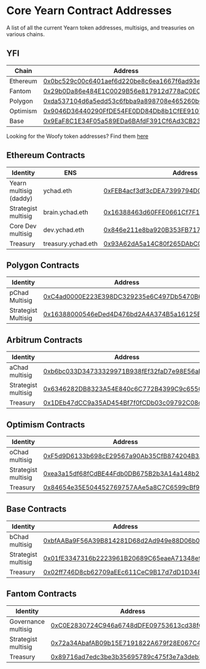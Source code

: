 # Core Yearn Contract Addresses

A list of all the current Yearn token addresses, multisigs, and treasuries on various chains.

## YFI

| Chain          | Address                                    |
| ---------------| ------------------------------------------ |
| Ethereum       | [0x0bc529c00c6401aef6d220be8c6ea1667f6ad93e](https://etherscan.io/token/0x0bc529c00c6401aef6d220be8c6ea1667f6ad93e) |
| Fantom         | [0x29b0Da86e484E1C0029B56e817912d778aC0EC69](https://ftmscan.com/token/0x29b0Da86e484E1C0029B56e817912d778aC0EC69) |
| Polygon        | [0xda537104d6a5edd53c6fbba9a898708e465260b6](https://polygonscan.com/token/0xda537104d6a5edd53c6fbba9a898708e465260b6) |
| Optimism       | [0x9046D36440290FfDE54FE0DD84Db8b1CfEE9107B](https://optimistic.etherscan.io/token/0x9046d36440290ffde54fe0dd84db8b1cfee9107b) |
| Base           | [0x9EaF8C1E34F05a589EDa6BAfdF391Cf6Ad3CB239](https://basescan.org/token/0x9eaf8c1e34f05a589eda6bafdf391cf6ad3cb239) |

Looking for the Woofy token addresses? Find them [here](/resources/deprecated/woofy)

## Ethereum Contracts

| Identity               | ENS                   | Address                                    |
| ---------------------- | --------------------- | ------------------------------------------ |
| Yearn multisig (daddy) | ychad.eth             | [0xFEB4acf3df3cDEA7399794D0869ef76A6EfAff52](https://etherscan.io/address/0xFEB4acf3df3cDEA7399794D0869ef76A6EfAff52) |
| Strategist multisig    | brain.ychad.eth       | [0x16388463d60FFE0661Cf7F1f31a7D658aC790ff7](https://etherscan.io/address/0x16388463d60FFE0661Cf7F1f31a7D658aC790ff7) |
| Core Dev multisig      | dev.ychad.eth         | [0x846e211e8ba920B353FB717631C015cf04061Cc9](https://etherscan.io/address/0x846e211e8ba920B353FB717631C015cf04061Cc9) |
| Treasury               | treasury.ychad.eth    | [0x93A62dA5a14C80f265DAbC077fCEE437B1a0Efde](https://etherscan.io/address/0x93A62dA5a14C80f265DAbC077fCEE437B1a0Efde) |

## Polygon Contracts

| Identity               | Address                                    |
| ---------------------- | ------------------------------------------ |
| pChad Multisig         | [0xC4ad0000E223E398DC329235e6C497Db5470B626](https://polygonscan.com/address/0xC4ad0000E223E398DC329235e6C497Db5470B626) |
| Strategist Multisig    | [0x16388000546eDed4D476bd2A4A374B5a16125Bc1](https://polygonscan.com/address/0x16388000546eDed4D476bd2A4A374B5a16125Bc1) |

## Arbitrum Contracts

| Identity               | Address                                    |
| ---------------------- | ------------------------------------------ |
| aChad multisig         | [0xb6bc033D34733329971B938fEf32faD7e98E56aD](https://arbiscan.io/address/0xb6bc033D34733329971B938fEf32faD7e98E56aD) |
| Strategist multisig    | [0x6346282DB8323A54E840c6C772B4399C9c655C0d](https://arbiscan.io/address/0x6346282DB8323A54E840c6C772B4399C9c655C0d) |
| Treasury               | [0x1DEb47dCC9a35AD454Bf7f0fCDb03c09792C08c1](https://arbiscan.io/address/0x1DEb47dCC9a35AD454Bf7f0fCDb03c09792C08c1) |

## Optimism Contracts

| Identity               | Address                                    |
| ---------------------- | ------------------------------------------ |
| oChad multisig    | [0xF5d9D6133b698cE29567a90Ab35CfB874204B3A7](https://optimistic.etherscan.io/address/0xF5d9D6133b698cE29567a90Ab35CfB874204B3A7) |
| Strategist multisig    | [0xea3a15df68fCdBE44Fdb0DB675B2b3A14a148b26](https://optimistic.etherscan.io/address/0xea3a15df68fCdBE44Fdb0DB675B2b3A14a148b26) |
| Treasury               | [0x84654e35E504452769757AAe5a8C7C6599cBf954](https://optimistic.etherscan.io/address/0x84654e35E504452769757AAe5a8C7C6599cBf954) |

## Base Contracts

| Identity              | Address                                    |
| --------------------- | ------------------------------------------ |
| bChad multisig        | [0xbfAABa9F56A39B814281D68d2Ad949e88D06b02E](https://basescan.org/address/0xbfAABa9F56A39B814281D68d2Ad949e88D06b02E) |
| Strategist multisig   | [0x01fE3347316b2223961B20689C65eaeA71348e93](https://basescan.org/address/0x01fE3347316b2223961B20689C65eaeA71348e93) |
| Treasury              | [0x02ff746D8cb62709aEEc611CeC9B17d7dD1D3480](https://basescan.org/address/0x02ff746D8cb62709aEEc611CeC9B17d7dD1D3480) |

## Fantom Contracts

| Identity               | Address                                    |
| ---------------------- | ------------------------------------------ |
| Governance multisig    | [0xC0E2830724C946a6748dDFE09753613cd38f6767](https://ftmscan.com/address/0xC0E2830724C946a6748dDFE09753613cd38f6767) |
| Strategist multisig    | [0x72a34AbafAB09b15E7191822A679f28E067C4a16](https://ftmscan.com/address/0x72a34AbafAB09b15E7191822A679f28E067C4a16) |
| Treasury               | [0x89716ad7edc3be3b35695789c475f3e7a3deb12a](https://ftmscan.com/address/0x89716ad7edc3be3b35695789c475f3e7a3deb12a) |
